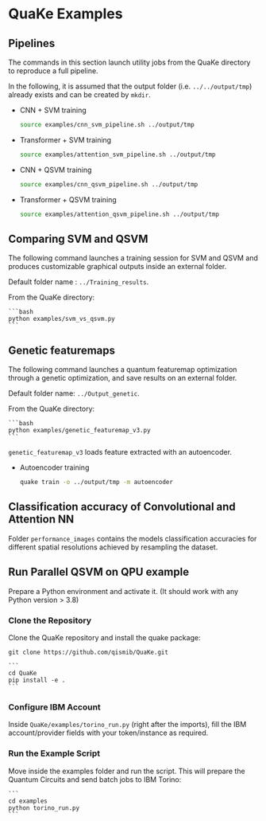 # QuaKe Examples

## Pipelines

The commands in this section launch utility jobs from the QuaKe directory to reproduce a full pipeline.

In the following, it is assumed that the output folder (i.e. `../../output/tmp`)
already exists and can be created by `mkdir`.


- CNN + SVM training

    ```bash
    source examples/cnn_svm_pipeline.sh ../output/tmp
    ```

- Transformer + SVM training

    ```bash
    source examples/attention_svm_pipeline.sh ../output/tmp
    ```
- CNN + QSVM training

    ```bash
    source examples/cnn_qsvm_pipeline.sh ../output/tmp
    ```

- Transformer + QSVM training

    ```bash
    source examples/attention_qsvm_pipeline.sh ../output/tmp
    ```
## Comparing SVM and QSVM

The following command launches a training session for SVM and QSVM and produces customizable graphical outputs inside an external folder.

Default folder name : `../Training_results`.

From the QuaKe directory:

    ```bash
    python examples/svm_vs_qsvm.py
    ```

## Genetic featuremaps

The following command launches a quantum featuremap optimization through a genetic optimization, and save results on an external folder.

Default folder name: `../Output_genetic`.

From the QuaKe directory:

    ```bash
    python examples/genetic_featuremap_v3.py
    ```
`genetic_featuremap_v3` loads feature extracted with an autoencoder.
- Autoencoder training

    ```bash
    quake train -o ../output/tmp -m autoencoder
    ```

## Classification accuracy of Convolutional and Attention NN

Folder `performance_images` contains the models classification accuracies for different spatial resolutions achieved by resampling the dataset.

## Run Parallel QSVM on QPU example
Prepare a Python environment and activate it. (It should work with any Python version > 3.8)

### Clone the Repository

Clone the QuaKe repository and install the quake package:

    git clone https://github.com/qismib/QuaKe.git

    ```
    cd QuaKe
    pip install -e .
    ```

### Configure IBM Account

Inside `QuaKe/examples/torino_run.py` (right after the imports), fill the IBM account/provider fields with your token/instance as required.

### Run the Example Script

Move inside the examples folder and run the script. This will prepare the Quantum Circuits and send batch jobs to IBM Torino:

    ```
    cd examples
    python torino_run.py
    ```
